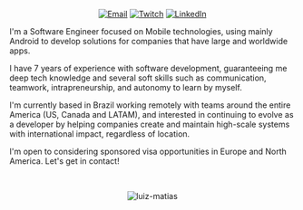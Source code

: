<!-- <h1 align="center">Hi!</h1>

<br>
 -->
<p align="center">
	<a href="mailto:contact@luizmatias.com"><img img src="https://img.shields.io/badge/gmail-%23EA4335.svg?logo=gmail&logoColor=white" alt="Email"/></a>
	<a href="https://www.twitch.tv/xskyon"><img src="https://img.shields.io/twitch/status/xskyon?style=social" alt="Twitch"/></a>
	<a href="https://www.linkedin.com/in/luizmatiasdev/"><img src="https://img.shields.io/badge/linkedin-%230A66C2.svg?logo=linkedin&logoColor=white" alt="LinkedIn"/></a>
</p>

I'm a Software Engineer focused on Mobile technologies, using mainly Android to develop solutions for companies that have large and worldwide apps.

I have 7 years of experience with software development, guaranteeing me deep tech knowledge and several soft skills such as communication, teamwork, intrapreneurship, and autonomy to learn by myself.

I'm currently based in Brazil working remotely with teams around the entire America (US, Canada and LATAM), and interested in continuing to evolve as a developer by helping companies create and maintain high-scale systems with international impact, regardless of location.

I'm open to considering sponsored visa opportunities in Europe and North America. Let's get in contact!

<br>

<p align="center"><img src="https://github-readme-streak-stats.herokuapp.com/?user=luiz-matias&theme=algolia" alt="luiz-matias" /></p>
